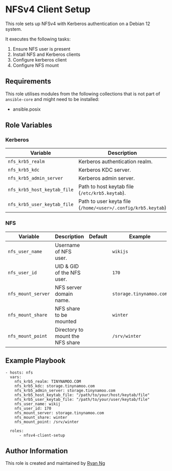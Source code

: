 <!-- @format -->

# NFSv4 Client Setup

This role sets up NFSv4 with Kerberos authentication on a Debian 12 system.

It executes the following tasks:

1. Ensure NFS user is present
1. Install NFS and Kerberos clients
1. Configure kerberos client
1. Configure NFS mount

## Requirements

This role utilises modules from the following collections that is not part of `ansible-core` and might need to be installed:

- ansible.posix

## Role Variables

### Kerberos

| Variable                    | Description                                                  | Default | Example                 |
| --------------------------- | ------------------------------------------------------------ | ------- | ----------------------- |
| `nfs_krb5_realm`            | Kerberos authentication realm.                               |         | `TINYNAMOO.COM`         |
| `nfs_krb5_kdc`              | Kerberos KDC server.                                         |         | `storage.tinynamoo.com` |
| `nfs_krb5_admin_server`     | Kerberos admin server.                                       |         | `storage.tinynamoo.com` |
| `nfs_krb5_host_keytab_file` | Path to host keytab file (`/etc/krb5.keytab`).               |         |                         |
| `nfs_krb5_user_keytab_file` | Path to user keyta file (`/home/<user>/.config/krb5.keytab`) |         |                         |

### NFS

| Variable           | Description                      | Default | Example                 |
| ------------------ | -------------------------------- | ------- | ----------------------- |
| `nfs_user_name`    | Username of NFS user.            |         | `wikijs`                |
| `nfs_user_id`      | UID & GID of the NFS user.       |         | `170`                   |
| `nfs_mount_server` | NFS server domain name.          |         | `storage.tinynamoo.com` |
| `nfs_mount_share`  | NFS share to be mounted          |         | `winter`                |
| `nfs_mount_point`  | Directory to mount the NFS share |         | `/srv/winter`           |

## Example Playbook

```
- hosts: nfs
  vars:
    nfs_krb5_realm: TINYNAMOO.COM
    nfs_krb5_kdc: storage.tinynamoo.com
    nfs_krb5_admin_server: storage.tinynamoo.com
    nfs_krb5_host_keytab_file: "/path/to/your/host/keytab/file"
    nfs_krb5_user_keytab_file: "/path/to/your/user/keytab/file"
    nfs_user_name: wikij
    nfs_user_id: 170
    nfs_mount_server: storage.tinynamoo.com
    nfs_mount_share: winter
    nfs_mount_point: /srv/winter

  roles:
      - nfsv4-client-setup
```

## Author Information

This role is created and maintained by [Ryan Ng](https://www.github.com/RyanNgWH)
